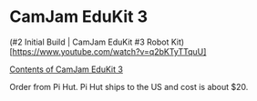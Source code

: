 # CamJam EduKit 3

(#2 Initial Build | CamJam EduKit #3 Robot Kit)[https://www.youtube.com/watch?v=q2bKTyTTquU]

[Contents of CamJam EduKit 3](https://camjam.me/?page_id=1035)

Order from Pi Hut. Pi Hut ships to the US and cost is about $20.
